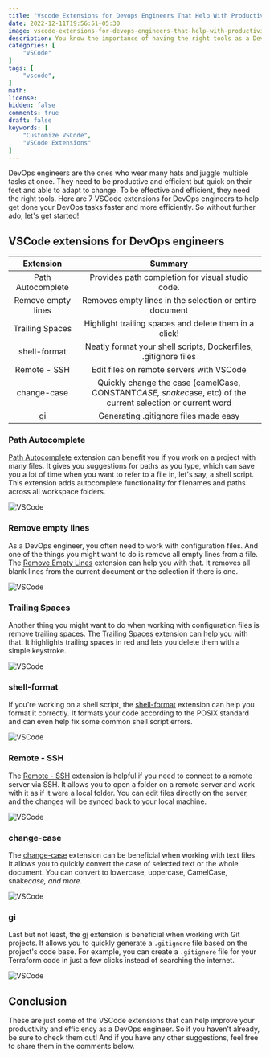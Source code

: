 ```yaml
---
title: "Vscode Extensions for Devops Engineers That Help With Productivity"
date: 2022-12-11T19:56:51+05:30
image: vscode-extensions-for-devops-engineers-that-help-with-productivity.jpg
description: You know the importance of having the right tools as a DevOps engineer. Here are 7 VSCode extensions that will help you get your job done faster and easier.
categories: [
    "VSCode"
]
tags: [
    "vscode",
]
math:
license:
hidden: false
comments: true
draft: false
keywords: [
    "Customize VSCode",
    "VSCode Extensions"
]
---
```


DevOps engineers are the ones who wear many hats and juggle multiple tasks at once. They need to be productive and efficient but quick on their feet and able to adapt to change. To be effective and efficient, they need the right tools. Here are 7 VSCode extensions for DevOps engineers to help get done your DevOps tasks faster and more efficiently. So without further ado, let's get started!

## VSCode extensions for DevOps engineers


| Extension | Summary |
|:-----:|:-----:|
| Path Autocomplete | Provides path completion for visual studio code. |
| Remove empty lines | Removes empty lines in the selection or entire document |
| Trailing Spaces | Highlight trailing spaces and delete them in a click! |
| shell-format | Neatly format your shell scripts, Dockerfiles, .gitignore files |
| Remote - SSH | Edit files on remote servers with VSCode |
| change-case | Quickly change the case (camelCase, CONSTANT*CASE, snake*case, etc) of the current selection or current word |
| gi | Generating .gitignore files made easy |


### Path Autocomplete

[Path Autocomplete](https://marketplace.visualstudio.com/items?itemName=ionutvmi.path-autocomplete) extension can benefit you if you work on a project with many files. It gives you suggestions for paths as you type, which can save you a lot of time when you want to refer to a file in, let\'s say, a shell script. This extension adds autocomplete functionality for filenames and paths across all workspace folders.

![VSCode](path-autocomplete.gif)

### Remove empty lines

As a DevOps engineer, you often need to work with configuration files. And one of the things you might want to do is remove all empty lines from a file. The [Remove Empty Lines](https://marketplace.visualstudio.com/items?itemName=usernamehw.remove-empty-lines) extension can help you with that. It removes all blank lines from the current document or the selection if there is one.

![VSCode](remove-empty-lines.gif)

### Trailing Spaces

Another thing you might want to do when working with configuration files is remove trailing spaces. The [Trailing Spaces](https://marketplace.visualstudio.com/items?itemName=shardulm94.trailing-spaces) extension can help you with that. It highlights trailing spaces in red and lets you delete them with a simple keystroke.

![VSCode](trailing-spaces.gif)

### shell-format

If you\'re working on a shell script, the [shell-format](https://marketplace.visualstudio.com/items?itemName=foxundermoon.shell-format) extension can help you format it correctly. It formats your code according to the POSIX standard and can even help fix some common shell script errors.

![VSCode](shell-format.gif)

### Remote - SSH

The [Remote - SSH](https://marketplace.visualstudio.com/items?itemName=ms-vscode-remote.remote-ssh) extension is helpful if you need to connect to a remote server via SSH. It allows you to open a folder on a remote server and work with it as if it were a local folder. You can edit files directly on the server, and the changes will be synced back to your local machine.

![VSCode](remote-ssh.gif)

### change-case

The [change-case](https://marketplace.visualstudio.com/items?itemName=wmaurer.change-case) extension can be beneficial when working with text files. It allows you to quickly convert the case of selected text or the whole document. You can convert to lowercase, uppercase, CamelCase, snake*case, and more.*

![VSCode](change-case.gif)

### gi

Last but not least, the [gi](https://marketplace.visualstudio.com/items?itemName=rubbersheep.gi) extension is beneficial when working with Git projects. It allows you to quickly generate a `.gitignore` file based on the project\'s code base. For example, you can create a `.gitignore` file for your Terraform code in just a few clicks instead of searching the internet.

![VSCode](gi.gif)

## Conclusion

These are just some of the VSCode extensions that can help improve your productivity and efficiency as a DevOps engineer. So if you haven\'t already, be sure to check them out! And if you have any other suggestions, feel free to share them in the comments below.
